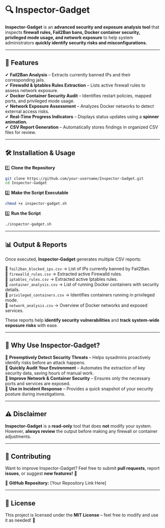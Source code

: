# 🔍 Inspector-Gadget

**Inspector-Gadget** is an **advanced security and exposure analysis tool** that inspects **firewall rules, Fail2Ban bans, Docker container security, privileged mode usage, and network exposure** to help system administrators **quickly identify security risks and misconfigurations.**

---

## 🚀 Features

✔ **Fail2Ban Analysis** – Extracts currently banned IPs and their corresponding jails.  
✔ **Firewalld & Iptables Rules Extraction** – Lists active firewall rules to assess network exposure.  
✔ **Docker Container Security Audit** – Identifies restart policies, mapped ports, and privileged mode usage.  
✔ **Network Exposure Assessment** – Analyzes Docker networks to detect external access risks.  
✔ **Real-Time Progress Indicators** – Displays status updates using a **spinner animation.**  
✔ **CSV Report Generation** – Automatically stores findings in organized CSV files for review.  

---

## 🛠️ Installation & Usage

1️⃣ **Clone the Repository**  
```bash
git clone https://github.com/your-username/Inspector-Gadget.git
cd Inspector-Gadget
```

2️⃣ **Make the Script Executable**  
```bash
chmod +x inspector-gadget.sh
```

3️⃣ **Run the Script**  
```bash
./inspector-gadget.sh
```

---

## 📊 Output & Reports

Once executed, **Inspector-Gadget** generates multiple CSV reports:  

📂 `fail2ban_blocked_ips.csv` → List of IPs currently banned by Fail2Ban.  
📂 `firewalld_rules.csv` → Extracted active Firewalld rules.  
📂 `iptables_rules.csv` → Extracted active Iptables rules.  
📂 `container_analysis.csv` → List of running Docker containers with security details.  
📂 `privileged_containers.csv` → Identifies containers running in privileged mode.  
📂 `network_analysis.csv` → Overview of Docker networks and exposed services.  

These reports help **identify security vulnerabilities** and **track system-wide exposure risks** with ease.

---

## 🤖 Why Use Inspector-Gadget?

🔹 **Preemptively Detect Security Threats** – Helps sysadmins proactively identify risks before an attack happens.  
🔹 **Quickly Audit Your Environment** – Automates the extraction of key security data, saving hours of manual work.  
🔹 **Improve Network & Container Security** – Ensures only the necessary ports and services are exposed.  
🔹 **Use in Incident Response** – Provides a quick snapshot of your security posture during investigations.  

---

## ⚠️ Disclaimer

**Inspector-Gadget** is a **read-only** tool that does **not** modify your system. However, **always review** the output before making any firewall or container adjustments.

---

## 🎯 Contributing

Want to improve Inspector-Gadget? Feel free to submit **pull requests**, report **issues**, or suggest **new features!** 🚀  

🔗 **GitHub Repository:** [Your Repository Link Here]

---

## 📜 License

This project is licensed under the **MIT License** – feel free to modify and use it as needed! 🎩  
